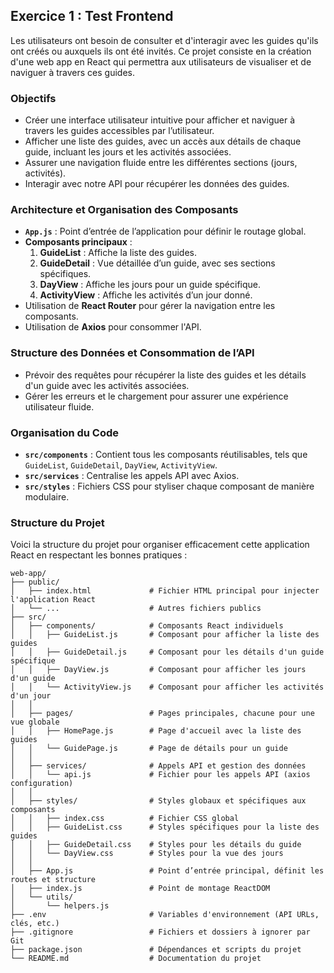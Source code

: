 ## Exercice 1 : Test Frontend

Les utilisateurs ont besoin de consulter et d'interagir avec les guides qu'ils ont créés ou auxquels ils ont été invités. Ce projet consiste en la création d'une web app en React qui permettra aux utilisateurs de visualiser et de naviguer à travers ces guides.

### Objectifs

  - Créer une interface utilisateur intuitive pour afficher et naviguer à travers les guides accessibles par l’utilisateur.
  - Afficher une liste des guides, avec un accès aux détails de chaque guide, incluant les jours et les activités associées.
  - Assurer une navigation fluide entre les différentes sections (jours, activités).
  - Interagir avec notre API pour récupérer les données des guides.

### Architecture et Organisation des Composants

- **`App.js`** : Point d’entrée de l’application pour définir le routage global.
- **Composants principaux** :
  1. **GuideList** : Affiche la liste des guides.
  2. **GuideDetail** : Vue détaillée d’un guide, avec ses sections spécifiques.
  3. **DayView** : Affiche les jours pour un guide spécifique.
  4. **ActivityView** : Affiche les activités d’un jour donné.
- Utilisation de **React Router** pour gérer la navigation entre les composants.
- Utilisation de **Axios** pour consommer l'API.

### Structure des Données et Consommation de l’API

- Prévoir des requêtes pour récupérer la liste des guides et les détails d'un guide avec les activités associées.
- Gérer les erreurs et le chargement pour assurer une expérience utilisateur fluide.

### Organisation du Code

- **`src/components`** : Contient tous les composants réutilisables, tels que `GuideList`, `GuideDetail`, `DayView`, `ActivityView`.
- **`src/services`** : Centralise les appels API avec Axios.
- **`src/styles`** : Fichiers CSS pour styliser chaque composant de manière modulaire.

### Structure du Projet

Voici la structure du projet pour organiser efficacement cette application React en respectant les bonnes pratiques :

```plaintext
web-app/
├── public/
│   ├── index.html             # Fichier HTML principal pour injecter l'application React
│   └── ...                    # Autres fichiers publics
├── src/
│   ├── components/            # Composants React individuels
│   │   ├── GuideList.js       # Composant pour afficher la liste des guides
│   │   ├── GuideDetail.js     # Composant pour les détails d'un guide spécifique
│   │   ├── DayView.js         # Composant pour afficher les jours d'un guide
│   │   └── ActivityView.js    # Composant pour afficher les activités d'un jour
│   │
│   ├── pages/                 # Pages principales, chacune pour une vue globale
│   │   ├── HomePage.js        # Page d'accueil avec la liste des guides
│   │   └── GuidePage.js       # Page de détails pour un guide
│   │
│   ├── services/              # Appels API et gestion des données
│   │   └── api.js             # Fichier pour les appels API (axios configuration)
│   │
│   ├── styles/                # Styles globaux et spécifiques aux composants
│   │   ├── index.css          # Fichier CSS global
│   │   ├── GuideList.css      # Styles spécifiques pour la liste des guides
│   │   ├── GuideDetail.css    # Styles pour les détails du guide
│   │   └── DayView.css        # Styles pour la vue des jours
│   │
│   ├── App.js                 # Point d’entrée principal, définit les routes et structure
│   ├── index.js               # Point de montage ReactDOM
│   └── utils/                 
│       └── helpers.js         
├── .env                       # Variables d'environnement (API URLs, clés, etc.)
├── .gitignore                 # Fichiers et dossiers à ignorer par Git
├── package.json               # Dépendances et scripts du projet
└── README.md                  # Documentation du projet
```